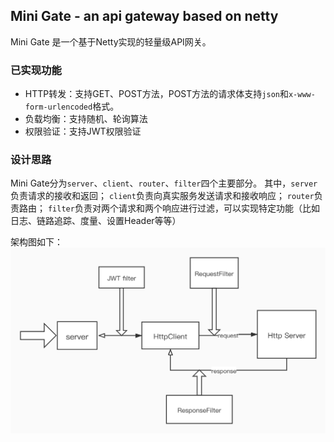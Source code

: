 ## Mini Gate - an api gateway based on netty

Mini Gate 是一个基于Netty实现的轻量级API网关。

### 已实现功能
- HTTP转发：支持GET、POST方法，POST方法的请求体支持`json`和`x-www-form-urlencoded`格式。
- 负载均衡：支持随机、轮询算法
- 权限验证：支持JWT权限验证

### 设计思路
Mini Gate分为`server`、`client`、`router`、`filter`四个主要部分。
其中，`server`负责请求的接收和返回；
`client`负责向真实服务发送请求和接收响应；
`router`负责路由；
`filter`负责对两个请求和两个响应进行过滤，可以实现特定功能（比如日志、链路追踪、度量、设置Header等等）

架构图如下：
![架构图](./images/minigate.jpg)
